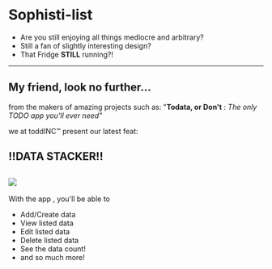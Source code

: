 #         __Sophisti-list__
  - Are you still enjoying all things mediocre and arbitrary?
  - Still a fan of slightly interesting design?
  - That Fridge __STILL__ running?!
  ---
  ## My friend, look no further...
  from the makers of amazing projects such as: "__Todata, or Don't__ : *The only TODO app you'll ever need"*

  we at toddINC™ present our latest feat:

  ##     __!!DATA STACKER!!__
  ![](https://external-content.duckduckgo.com/iu/?u=https%3A%2F%2Fthenucleararmsraceofalexenterprises.files.wordpress.com%2F2014%2F07%2Ftumblr_static_explosion_gif.gif&f=1&nofb=1)
  ---
  With the app , you'll be able to 
  - Add/Create data
  - View listed data
  - Edit listed data
  - Delete listed data
  - See the data count!
  - and so much more!

